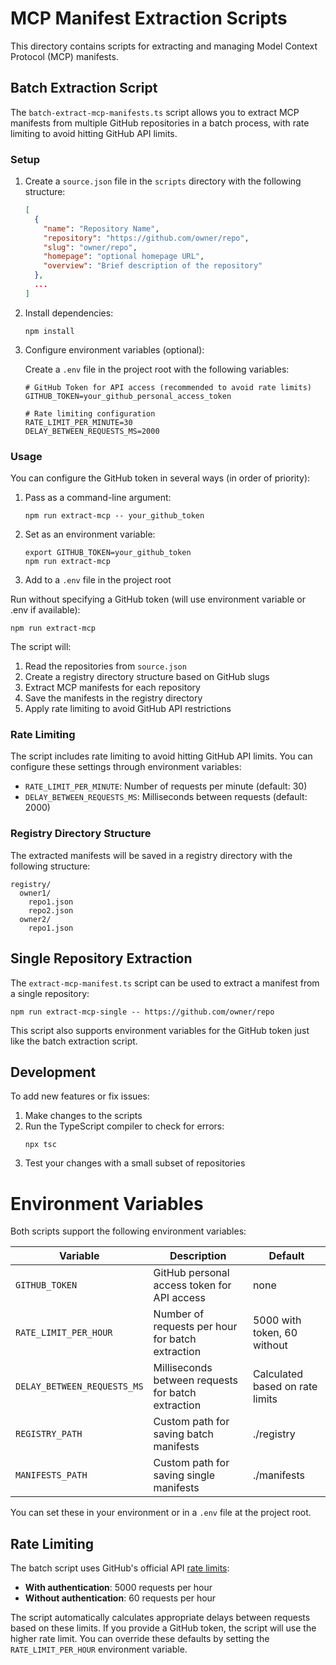 # MCP Manifest Extraction Scripts

This directory contains scripts for extracting and managing Model Context Protocol (MCP) manifests.

## Batch Extraction Script

The `batch-extract-mcp-manifests.ts` script allows you to extract MCP manifests from multiple GitHub repositories in a batch process, with rate limiting to avoid hitting GitHub API limits.

### Setup

1. Create a `source.json` file in the `scripts` directory with the following structure:

   ```json
   [
     {
       "name": "Repository Name",
       "repository": "https://github.com/owner/repo",
       "slug": "owner/repo",
       "homepage": "optional homepage URL",
       "overview": "Brief description of the repository"
     },
     ...
   ]
   ```

2. Install dependencies:

   ```
   npm install
   ```

3. Configure environment variables (optional):

   Create a `.env` file in the project root with the following variables:

   ```
   # GitHub Token for API access (recommended to avoid rate limits)
   GITHUB_TOKEN=your_github_personal_access_token

   # Rate limiting configuration
   RATE_LIMIT_PER_MINUTE=30
   DELAY_BETWEEN_REQUESTS_MS=2000
   ```

### Usage

You can configure the GitHub token in several ways (in order of priority):

1. Pass as a command-line argument:

   ```
   npm run extract-mcp -- your_github_token
   ```

2. Set as an environment variable:

   ```
   export GITHUB_TOKEN=your_github_token
   npm run extract-mcp
   ```

3. Add to a `.env` file in the project root

Run without specifying a GitHub token (will use environment variable or .env if available):

```
npm run extract-mcp
```

The script will:

1. Read the repositories from `source.json`
2. Create a registry directory structure based on GitHub slugs
3. Extract MCP manifests for each repository
4. Save the manifests in the registry directory
5. Apply rate limiting to avoid GitHub API restrictions

### Rate Limiting

The script includes rate limiting to avoid hitting GitHub API limits. You can configure these settings through environment variables:

- `RATE_LIMIT_PER_MINUTE`: Number of requests per minute (default: 30)
- `DELAY_BETWEEN_REQUESTS_MS`: Milliseconds between requests (default: 2000)

### Registry Directory Structure

The extracted manifests will be saved in a registry directory with the following structure:

```
registry/
  owner1/
    repo1.json
    repo2.json
  owner2/
    repo1.json
```

## Single Repository Extraction

The `extract-mcp-manifest.ts` script can be used to extract a manifest from a single repository:

```
npm run extract-mcp-single -- https://github.com/owner/repo
```

This script also supports environment variables for the GitHub token just like the batch extraction script.

## Development

To add new features or fix issues:

1. Make changes to the scripts
2. Run the TypeScript compiler to check for errors:
   ```
   npx tsc
   ```
3. Test your changes with a small subset of repositories

# Environment Variables

Both scripts support the following environment variables:

| Variable                    | Description                                        | Default                         |
| --------------------------- | -------------------------------------------------- | ------------------------------- |
| `GITHUB_TOKEN`              | GitHub personal access token for API access        | none                            |
| `RATE_LIMIT_PER_HOUR`       | Number of requests per hour for batch extraction   | 5000 with token, 60 without     |
| `DELAY_BETWEEN_REQUESTS_MS` | Milliseconds between requests for batch extraction | Calculated based on rate limits |
| `REGISTRY_PATH`             | Custom path for saving batch manifests             | ./registry                      |
| `MANIFESTS_PATH`            | Custom path for saving single manifests            | ./manifests                     |

You can set these in your environment or in a `.env` file at the project root.

## Rate Limiting

The batch script uses GitHub's official API [rate limits](https://docs.github.com/en/enterprise-cloud@latest/rest/using-the-rest-api/rate-limits-for-the-rest-api?apiVersion=2022-11-28#primary-rate-limit-for-authenticated-users):

- **With authentication**: 5000 requests per hour
- **Without authentication**: 60 requests per hour

The script automatically calculates appropriate delays between requests based on these limits. If you provide a GitHub token, the script will use the higher rate limit. You can override these defaults by setting the `RATE_LIMIT_PER_HOUR` environment variable.
